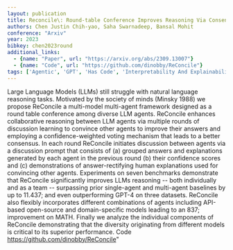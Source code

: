 ```yaml
---
layout: publication
title: Reconcile\: Round-table Conference Improves Reasoning Via Consensus Among Diverse Llms
authors: Chen Justin Chih-yao, Saha Swarnadeep, Bansal Mohit
conference: "Arxiv"
year: 2023
bibkey: chen2023round
additional_links:
  - {name: "Paper", url: "https://arxiv.org/abs/2309.13007"}
  - {name: "Code", url: "https://github.com/dinobby/ReConcile"}
tags: ['Agentic', 'GPT', 'Has Code', 'Interpretability And Explainability', 'Model Architecture', 'Pretraining Methods', 'Prompting', 'Tools']
---
```

Large Language Models (LLMs) still struggle with natural language reasoning tasks. Motivated by the society of minds (Minsky 1988) we propose ReConcile a multi-model multi-agent framework designed as a round table conference among diverse LLM agents. ReConcile enhances collaborative reasoning between LLM agents via multiple rounds of discussion learning to convince other agents to improve their answers and employing a confidence-weighted voting mechanism that leads to a better consensus. In each round ReConcile initiates discussion between agents via a discussion prompt that consists of (a) grouped answers and explanations generated by each agent in the previous round (b) their confidence scores and (c) demonstrations of answer-rectifying human explanations used for convincing other agents. Experiments on seven benchmarks demonstrate that ReConcile significantly improves LLMs reasoning -- both individually and as a team -- surpassing prior single-agent and multi-agent baselines by up to 11.437; and even outperforming GPT-4 on three datasets. ReConcile also flexibly incorporates different combinations of agents including API-based open-source and domain-specific models leading to an 837; improvement on MATH. Finally we analyze the individual components of ReConcile demonstrating that the diversity originating from different models is critical to its superior performance. Code https://github.com/dinobby/ReConcile"
